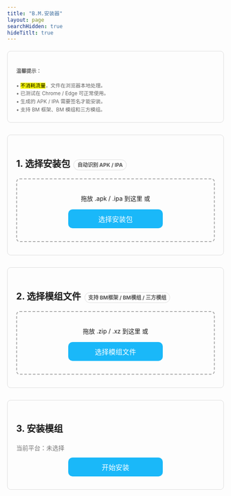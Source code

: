 ```yaml
---
title: "B.M.安装器"
layout: page
searchHidden: true
hideTitlt: true
---
```


<!-- <!DOCTYPE html> -->
<!-- <html lang="zh-CN"> -->
<!-- <head> -->
<!-- <meta charset="UTF-8" /> -->
<!-- <meta name="viewport" content="width=device-width,initial-scale=1" /> -->
<!-- <title>模组安装器（安卓/苹果自动识别）</title> -->
<style>
  body { font-family: -apple-system, BlinkMacSystemFont, "Segoe UI", Roboto, "Helvetica Neue", Arial, "Noto Sans", "PingFang SC","Hiragino Sans GB","Microsoft YaHei", sans-serif;  line-height: 1.6; }
  h1 { text-align: center; margin-bottom: 16px; }
  .note { color:#666; }
  .section { margin: 20px 0 28px; padding: 20px; border: 1px solid #ddd; border-radius: 8px; }
  .drop-zone { border: 2px dashed #aaa; padding: 20px; text-align: center; margin: 10px 0; cursor: pointer; border-radius: 8px; transition: .2s; }
  .drop-zone.drag-over { border-color: #666; }
  .section button { border-radius: 10px; padding: 10px; margin: 10px auto; cursor: pointer; display: block; width: 220px; background-color: #1AB8F9; color:#fff; border: 0; font-size: 16px; }
  .section button:hover { transform: translateY(-1px); box-shadow: 0 2px 8px #6663; }
  .file-info, .file-list { margin: 10px 0; padding: 10px; border: 1px solid #ddd; border-radius: 8px; }
  .file-info { white-space: nowrap; overflow-x: auto; }
  .file-item { padding: 6px 4px; border-bottom: 1px solid #eee; }
  .file-item:last-child { border-bottom: none; }
  .progress-container { margin: 12px 0; display: none; }
  .progress-bar { height: 6px; border: 1px solid #666; border-radius: 6px; overflow: hidden; }
  .progress-fill { height: 100%; width: 0%; transition: width 0.3s; background-color: #4cd964; }
  .error { color: #d00; margin: 10px 0; display: none; }
  small strong { color:#000; }
  .pill { display:inline-block; padding:2px 8px; border-radius:999px; border:1px solid #ddd; margin-left:8px; font-size:12px; color:#555; }
  .muted { color:#777; }
</style>
<!-- </head> -->
<!-- <body> -->

<!-- <h1>模组安装器 <span class="pill">自动识别 APK / IPA</span></h1> -->

<div class="section">
  <small class="note">
    <h4>温馨提示：</h4>
    • <mark>不消耗流量</mark>，文件在浏览器本地处理。<br>
    • 已测试在 Chrome / Edge 可正常使用。<br>
    • 生成的 APK / IPA 需要签名才能安装。<br>
    • 支持 BM 框架、BM 模组和三方模组。
  </small>
</div>

<div class="section">
  <h2>1. 选择安装包<span class="pill">自动识别 APK / IPA</span></h2>
  <!-- <p class="muted">拖入或选择 <strong>.apk</strong>（安卓）或 <strong>.ipa</strong>（苹果）。</p> -->
  <div id="pkgDropZone" class="drop-zone">
    <p>拖放 .apk / .ipa 到这里 或</p>
    <button id="pkgBrowseBtn">选择安装包</button>
    <input type="file" id="pkgFileInput" accept=".apk,.ipa" style="display:none;">
  </div>
  <div id="pkgFileInfo" class="file-info" style="display:none;"></div>
  <div id="pkgError" class="error"></div>
</div>

<div class="section">
  <h2>2. 选择模组文件<span class="pill">支持 BM框架 / BM模组 / 三方模组</span></h2>
  <!-- <p class="muted">支持 BM 框架 / BM 模组 / BM 补丁 / 三方模组（<code>.zip</code> / <code>.xz</code>）。</p> -->
  <div id="modsDropZone" class="drop-zone">
    <p>拖放 .zip / .xz 到这里 或</p>
    <button id="modsBrowseBtn">选择模组文件</button>
    <input type="file" id="modsFileInput" accept=".zip,.xz" multiple style="display:none;">
  </div>
  <div id="modsFileList" class="file-list" style="display:none;"></div>
  <div id="modsError" class="error"></div>
</div>

<div class="section">
  <h2>3. 安装模组</h2>
  <div class="muted" id="platformHint">当前平台：未选择</div>
  <button id="installBtn" disabled>开始安装</button>
  <div id="installProgress" class="progress-container">
    <div class="progress-bar"><div id="installProgressFill" class="progress-fill"></div></div>
    <p id="installProgressText">准备就绪</p>
  </div>
  <div id="installError" class="error"></div>
  <!-- <div id="installResult" style="display:none;"> -->
   <!-- <button id="downloadBtn" class="btn-view-counter">保存生成文件</button> -->
   <!-- <span class="muted" id="resultHint"></span> -->
  <!-- </div> -->
  
<div id="installResult" style="display: none;">
  <div class="platform-result" id="androidResult" style="display:none;">
    <button id="downloadBtnAndroid" class="btn-view-counter" data-id="amod-download-apk">保存APK文件</button>
    <span class="muted">已使用：<span class="amod-download-apk-count">0</span> 次</span>
  </div>

  <div class="platform-result" id="iosResult" style="display:none; margin-top:10px;">
    <button id="downloadBtnIOS" class="btn-view-counter" data-id="imod-download-ipa">保存IPA文件</button>
    <span class="muted">已使用：<span class="imod-download-ipa-count">0</span> 次</span>
  </div>

  <div class="muted" id="resultHint" style="margin-top:12px;"></div>
</div>


</div>

<!-- 必需库 -->
<script src="https://cdnjs.cloudflare.com/ajax/libs/jszip/3.10.1/jszip.min.js"></script>
<script src="https://cdnjs.cloudflare.com/ajax/libs/FileSaver.js/2.0.5/FileSaver.min.js"></script>

<script defer src="/js/bv.encrypt.js"></script>
<script src="/js/klfa.encrypt.js"></script>
<script>

document.addEventListener('DOMContentLoaded', () => {
  // 状态
  let platform = null;           // 'android' | 'ios'
  let pkgFile = null;            // APK 或 IPA
  let modFiles = [];             // ZIP/XZ 模组
  let outputBlob = null;         // 最终生成文件

  // DOM
  const pkgDropZone = document.getElementById('pkgDropZone');
  const pkgFileInput = document.getElementById('pkgFileInput');
  const pkgBrowseBtn = document.getElementById('pkgBrowseBtn');
  const pkgFileInfo = document.getElementById('pkgFileInfo');
  const pkgError = document.getElementById('pkgError');

  const modsDropZone = document.getElementById('modsDropZone');
  const modsFileInput = document.getElementById('modsFileInput');
  const modsBrowseBtn = document.getElementById('modsBrowseBtn');
  const modsFileList = document.getElementById('modsFileList');
  const modsError = document.getElementById('modsError');

  const installBtn = document.getElementById('installBtn');
  const installProgress = document.getElementById('installProgress');
  const installProgressFill = document.getElementById('installProgressFill');
  const installProgressText = document.getElementById('installProgressText');
  const installError = document.getElementById('installError');
  const installResult = document.getElementById('installResult');
  const downloadBtn = document.getElementById('downloadBtn');
  const platformHint = document.getElementById('platformHint');
  const resultHint = document.getElementById('resultHint');

  // 绑定
  initDropZone(pkgDropZone, pkgFileInput, handlePkgFile);
  initDropZone(modsDropZone, modsFileInput, handleModFiles);
  pkgBrowseBtn.addEventListener('click', () => pkgFileInput.click());
  modsBrowseBtn.addEventListener('click', () => modsFileInput.click());
  pkgFileInput.addEventListener('change', e => { if (e.target.files.length) handlePkgFile(e.target.files[0]); });
  modsFileInput.addEventListener('change', e => { if (e.target.files.length) handleModFiles(Array.from(e.target.files)); });
  installBtn.addEventListener('click', async () => { await installMods(); });
  <!-- downloadBtn.addEventListener('click', () => saveOutput()); -->
  document.getElementById('downloadBtnAndroid').addEventListener('click', () => saveOutput());
  document.getElementById('downloadBtnIOS').addEventListener('click', () => saveOutput2());

  // —— 处理安装包（自动识别平台）——
  function handlePkgFile(file) {
    const name = file.name.toLowerCase();
    if (name.endsWith('.apk')) {
      platform = 'android';
    } else if (name.endsWith('.ipa')) {
      platform = 'ios';
    } else {
      showError(pkgError, '请选择有效的安装包（.apk 或 .ipa）');
      return;
    }
    pkgError.style.display = 'none';
    pkgFile = file;
    pkgFileInfo.innerHTML = `${platform === 'android' ? '<i class="bi bi-android2"></i> Android - ' : '<i class="bi bi-apple"></i> iOS - '}<strong>${file.name}</strong> (${formatFileSize(file.size)})`;
    pkgFileInfo.style.display = 'block';
    platformHint.textContent = '当前平台：' + (platform === 'android' ? 'Android（APK）' : 'iOS（IPA）');
    checkReadyState();
  }

  // —— 处理模组文件 —— 
  function handleModFiles(files) {
    modsError.style.display = 'none';
    modFiles = files.filter(f => f.name.match(/\.(zip|xz)$/i) && !f.name.match(/\.smali$/i));
    if (modFiles.length === 0) {
      showError(modsError, '未找到有效的模组文件（.zip / .xz）');
      return;
    }
    // 排序：框架 > BMxxx > BM* > 三方
    modFiles.sort((a, b) => {
      const weight = (fn) => {
        if (/BM\d+\.\d+\.\d+\.zip/i.test(fn)) return 0;
        if (/BM\d{3}\.zip/i.test(fn)) return 1;
        if (/BM.*\.zip/i.test(fn)) return 2;
        return 3;
      };
      const wa = weight(a.name), wb = weight(b.name);
      return wa !== wb ? wa - wb : a.name.localeCompare(b.name);
    });
    modsFileList.innerHTML = '';
    modFiles.forEach(file => {
      let icon = '<i class="bi bi-box-seam"></i>'; let modType = '三方模组';
      if (/BM\d+\.\d+\.\d+\.zip/i.test(file.name)) { icon = '<i class="bi bi-cpu"></i>'; modType = 'BM框架'; }
      else if (/BM\d{3}\.zip/i.test(file.name)) { icon = '<i class="bi bi-puzzle"></i>'; modType = 'BM模组'; }
      else if (/BM.*\.zip/i.test(file.name)) { icon = '<i class="bi bi-wrench"></i>'; modType = 'BM补丁'; }
      // 统一隐藏具体类型标签：展示一个占位 "-"
      modType = ' - ';
      const div = document.createElement('div');
      div.className = 'file-item';
      div.innerHTML = `${icon} <strong>${modType}</strong> ${file.name} (${formatFileSize(file.size)})`;
      modsFileList.appendChild(div);
    });
    modsFileList.style.display = 'block';
    checkReadyState();
  }

  function checkReadyState() {
    installBtn.disabled = !(pkgFile && modFiles.length > 0);
  }

  // —— 安装 —— 
  async function installMods() {
    if (!platform || !pkgFile || modFiles.length === 0) return;
    installError.style.display = 'none';
    installResult.style.display = 'none';
    outputBlob = null;

    installProgress.style.display = 'block';
    setProgress(0, '准备安装...');

    try {
      // if (platform === 'android') {
        // outputBlob = await installForAndroid();
        // setProgress(100, '安装完成！（Android）');
        // resultHint.textContent = '已生成 APK（未签名）。';
      // } else {
        // outputBlob = await installForIOS();
        // setProgress(100, '安装完成！（iOS）');
        // resultHint.textContent = '已生成 IPA（未签名）。';
      // }
      // setTimeout(() => {
        // document.getElementById('installResult').style.display = 'block';
        // document.getElementById('installResult').scrollIntoView({behavior:'smooth'});
      // }, 300);
      
      if (platform === 'android') {
        outputBlob = await installForAndroid();
        setProgress(100, '安装完成！（Android）');
        resultHint.textContent = '已生成 APK（未签名）。';
      
        // 显示 Android 统计区域
        document.getElementById('androidResult').style.display = 'block';
        document.getElementById('iosResult').style.display = 'none';
      } else {
        outputBlob = await installForIOS();
        setProgress(100, '安装完成！（iOS）');
        resultHint.textContent = '已生成 IPA（未签名）。';
      
        // 显示 iOS 统计区域
        document.getElementById('iosResult').style.display = 'block';
        document.getElementById('androidResult').style.display = 'none';
      }
      
      setTimeout(() => {
        document.getElementById('installResult').style.display = 'block';
        document.getElementById('installResult').scrollIntoView({ behavior: 'smooth' });
      }, 300);

    } catch (err) {
      console.error(err);
      setProgress(0, '安装失败');
      showError(installError, '安装失败：' + (err && err.message ? err.message : String(err)));
    }
  }

  // —— Android 流程（APK）——
  async function installForAndroid() {
    setProgress(10, '正在解析 APK...');
    const apkBuf = await readFileAsArrayBuffer(pkgFile);
    const apkZip = await JSZip.loadAsync(apkBuf);

    setProgress(20, '正在处理模组...');
    const assetsMap = new Map();
    const counters = { framework:0, bmxxx:0, thirdParty:0 };

    let processed = 0;
    for (const mf of modFiles) {
      setProgress(20 + (processed / modFiles.length) * 30, `处理：${mf.name} (${processed+1}/${modFiles.length})`);
      const ok = await processModFileAndroid(mf, assetsMap, counters);
      if (!ok) console.warn('跳过不支持的模组：', mf.name);
      processed++;
    }

    setProgress(55, '合并资源到 APK...');
    for (const [path, data] of assetsMap) apkZip.file(path, data);

    setProgress(60, '生成配置文件...');
    await generateBmmodsLuaAndroid(apkZip);

    setProgress(65, '正在打包 APK...');
    const blob = await apkZip.generateAsync({ type: 'blob' }, meta => {
      if (meta.percent) setProgress(65 + (meta.percent/100)*35, '正在生成 APK...');
    });
    return blob;
  }

  async function processModFileAndroid(modFile, assetsMap, counters) {
    const buf = await readFileAsArrayBuffer(modFile);
    const zip = await JSZip.loadAsync(buf);

    let hasAddToObb = false, hasMainLua = false;
    const addToObbFiles = new Map();

    for (const [path, entry] of Object.entries(zip.files)) {
      if (entry.dir) continue;
      const norm = path.replace(/\\/g,'/');
      const lower = norm.toLowerCase();
      if (lower.endsWith('/main.lua')) hasMainLua = true;
      const m = lower.match(/(^|\/)add_to_obb\/(.+)/);
      if (m) {
        hasAddToObb = true;
        const idx = norm.toLowerCase().indexOf('add_to_obb/');
        if (idx !== -1) {
          const rel = norm.slice(idx + 'add_to_obb/'.length);
          addToObbFiles.set(`assets/${rel}`, entry);
        }
      }
    }

    if (hasAddToObb) {
      if (hasMainLua) counters.framework++; else counters.bmxxx++;
      for (const [assetPath, entry] of addToObbFiles) {
        assetsMap.set(assetPath, await entry.async('uint8array'));
      }
      return true;
    }

    // 三方模组
    let modinfoFound = false;
    for (const [path, entry] of Object.entries(zip.files)) {
      if (entry.dir) continue;
      const norm = path.replace(/\\/g,'/');
      if (norm.toLowerCase().endsWith('/modinfo.lua')) { modinfoFound = true; break; }
    }
    if (!modinfoFound) return false;

    counters.thirdParty++;
    for (const [path, entry] of Object.entries(zip.files)) {
      if (entry.dir) continue;
      const norm = path.replace(/\\/g,'/');
      const newPath = `assets/mods/${norm}`;
      assetsMap.set(newPath, await entry.async('uint8array'));
    }
    return true;
  }

  async function generateBmmodsLuaAndroid(apkZip) {
    const modsFolder = 'assets/mods/';
    const bmmodsPath = modsFolder + 'bmmods.lua';
    apkZip.folder(modsFolder);

    const thirdParty = new Set();
    for (const path in apkZip.files) {
      if (apkZip.files[path].dir) continue;
      if (path.startsWith(modsFolder)) {
        const parts = path.substring(modsFolder.length).split('/');
        if (parts.length > 1) thirdParty.add(parts[0]);
      }
    }
    let content = '-- 模组配置文件 - 自动生成\n\n';
    thirdParty.forEach(dir => {
      if (!/^BM\d{3}/.test(dir)) content += `Add('${dir}')\n`;
    });
    content += '\nreturn {}';
    apkZip.file(bmmodsPath, content);
  }

  // —— iOS 流程（IPA）——
  async function installForIOS() {
    // 收集要写入 data.archive / dlc0002.archive 的文件
    const toAdd = { '_data': {}, '_dlc0002': {} };

    setProgress(10, '处理模组文件...');
    let processed = 0;
    for (const mf of modFiles) {
      setProgress(10 + (processed / modFiles.length) * 30, `处理：${mf.name} (${processed+1}/${modFiles.length})`);
      const ok = await processModFileIOS(mf, toAdd);
      if (!ok) console.warn('跳过不支持的模组：', mf.name);
      processed++;
    }

    setProgress(45, '读取 IPA...');
    const ipaBuf = await readFileAsArrayBuffer(pkgFile);
    const ipaZip = await JSZip.loadAsync(ipaBuf);

    // 定位 Payload/*.app/
    let appPath = '';
    for (const fn of Object.keys(ipaZip.files)) {
      if (fn.includes('Payload/') && fn.endsWith('.app/')) { appPath = fn; break; }
    }
    if (!appPath) throw new Error('找不到 Payload 目录下的 .app');

    const dataArchivePath = `${appPath}data.archive`;
    const dlcArchivePath  = `${appPath}dlc0002.archive`;

    const dataFile = ipaZip.files[dataArchivePath];
    const dlcFile  = ipaZip.files[dlcArchivePath];

    if (!dataFile || dataFile.dir) throw new Error('找不到 data.archive');

    setProgress(55, '解包原始 archive...');
    const dataArchiveData = await dataFile.async('uint8array');
    const dlcArchiveData  = dlcFile ? await dlcFile.async('uint8array') : null;

    const originalDataFiles = await KLFA.unpack(dataArchiveData);     // 需要 /js/klfa.encrypt.js
    const originalDlcFiles  = dlcArchiveData ? await KLFA.unpack(dlcArchiveData) : [];

    setProgress(70, '合并模组文件...');
    const mergedDataFiles = [...originalDataFiles];
    const mergedDlcFiles  = [...originalDlcFiles];

    // 写入 data.archive
    for (const [path, u8] of Object.entries(toAdd['_data'])) {
      const i = mergedDataFiles.findIndex(f => f.name === path);
      if (i >= 0) mergedDataFiles[i].data = u8;
      else mergedDataFiles.push({ name: path, data: u8, size: u8.length });
    }
    // 写入 dlc0002.archive
    if (dlcArchiveData) {
      for (const [path, u8] of Object.entries(toAdd['_dlc0002'])) {
        const i = mergedDlcFiles.findIndex(f => f.name === path);
        if (i >= 0) mergedDlcFiles[i].data = u8;
        else mergedDlcFiles.push({ name: path, data: u8, size: u8.length });
      }
    }

    // 生成 bmmods.lua（仅统计三方模组）
    if (mergedDataFiles.length > 0) {
      setProgress(78, '生成配置文件...');
      const bmmodsContent = generateBmmodsLuaIOS(mergedDataFiles);
      const enc = new TextEncoder();
      const bytes = enc.encode(bmmodsContent);
      mergedDataFiles.push({ name:'mods/bmmods.lua', data: bytes, size: bytes.length });
    }

    setProgress(85, '重新打包 archive...');
    const newDataArchive = await KLFA.pack(mergedDataFiles);
    const newDlcArchive  = dlcArchiveData ? await KLFA.pack(mergedDlcFiles) : null;

    setProgress(90, '更新 IPA...');
    ipaZip.remove(dataArchivePath);
    if (dlcFile) ipaZip.remove(dlcArchivePath);
    ipaZip.file(dataArchivePath, newDataArchive);
    if (newDlcArchive) ipaZip.file(dlcArchivePath, newDlcArchive);

    setProgress(95, '生成 IPA...');
    const blob = await ipaZip.generateAsync({ type:'blob' }, meta => {
      if (meta.percent) setProgress(95 + (meta.percent/100)*5, '压缩中...');
    });
    return blob;
  }

  async function processModFileIOS(modFile, toAdd) {
    const buf = await readFileAsArrayBuffer(modFile);
    const zip = await JSZip.loadAsync(buf);

    let hasAddToObb = false, hasMainLua = false;
    const addToObbFiles = new Map();

    // 扫描结构
    for (const [path, entry] of Object.entries(zip.files)) {
      if (entry.dir) continue;
      const norm = path.replace(/\\/g,'/');
      const lower = norm.toLowerCase();
      if (lower.endsWith('/main.lua')) hasMainLua = true;
      const m = lower.match(/(^|\/)add_to_obb\/(.+)/);
      if (m) {
        hasAddToObb = true;
        const idx = norm.toLowerCase().indexOf('add_to_obb/');
        if (idx !== -1) {
          const rel = norm.slice(idx + 'add_to_obb/'.length); // 保留原大小写
          addToObbFiles.set(rel, entry);
        }
      }
    }

    if (hasAddToObb) {
      // 框架（含 main.lua） 或 标准 BM 模组（不含 main.lua）
      for (const [assetPath, entry] of addToObbFiles) {
        const u8 = await entry.async('uint8array');
        if (assetPath.startsWith('mods/') || assetPath.startsWith('scripts/')) {
          toAdd['_data'][assetPath] = u8;
        } else if (assetPath.startsWith('DLC0002/')) {
          const target = assetPath.replace(/^DLC0002\//,'');
          toAdd['_dlc0002'][target] = u8;
        } else {
          // 其他资源默认进 data
          toAdd['_data'][assetPath] = u8;
        }
      }
      return true;
    }

    // 三方模组：必须包含 modinfo.lua
    let modinfoFound = false, modDirName = '';
    for (const [path, entry] of Object.entries(zip.files)) {
      if (entry.dir) continue;
      const norm = path.replace(/\\/g,'/');
      if (norm.toLowerCase().endsWith('/modinfo.lua')) {
        modinfoFound = true;
        modDirName = norm.split('/')[0];
        break;
      }
    }
    if (!modinfoFound) return false;

    // 整包写入 data.archive 下的 mods/
    for (const [path, entry] of Object.entries(zip.files)) {
      if (entry.dir) continue;
      const norm = path.replace(/\\/g,'/');
      const newPath = `mods/${norm}`;
      toAdd['_data'][newPath] = await entry.async('uint8array');
    }
    return true;
  }

  function generateBmmodsLuaIOS(mergedDataFiles) {
    const modsFolder = 'mods/';
    const thirdParty = new Set();
    for (const f of mergedDataFiles) {
      if (f.name.startsWith(modsFolder) && f.name.includes('/modinfo.lua')) {
        const rel = f.name.substring(modsFolder.length);
        const dir = rel.split('/')[0];
        if (dir && !/^BM\d{3}/.test(dir)) thirdParty.add(dir);
      }
    }
    let s = '-- 模组配置文件 - 自动生成\n\n';
    thirdParty.forEach(dir => { s += `Add('${dir}')\n`; });
    s += '\nreturn {}';
    return s;
  }

  // —— 保存输出 —— 
  function saveOutput() {
    if (!outputBlob || !pkgFile || !platform) return;

    const ext = platform === 'android' ? '.apk' : '.ipa';
    const mime = platform === 'android'
      ? 'application/vnd.android.package-archive'
      : 'application/octet-stream';

    const date = new Date();
    // 补零函数
    const pad = (n) => String(n).padStart(2, '0');
    // 各个时间部分
    const yy = String(date.getFullYear()).slice(-2); // 年（两位）
    const mm = pad(date.getMonth() + 1);             // 月
    const dd = pad(date.getDate());                  // 日
    const hh = pad(date.getHours());                 // 时
    const mi = pad(date.getMinutes());               // 分
    const ss = pad(date.getSeconds());               // 秒
    
    // const stamp = `${yy}${mm}${dd}_${hh}${mi}${ss}`;
    // const filename = pkgFile.name
      // .replace(/_.*?(?=\.(apk|ipa)$)/i, '') // 去掉原文件名中末尾下划线段
      // .replace(/\.(apk|ipa)$/i, `_${stamp}${ext}`);

    const stamp = `${mm}${dd}-${hh}${mi}`;
    const filename = `_${stamp}-bm${ext}`;

    saveAs(new Blob([outputBlob], { type: mime }), filename);
  }
  
  function downloadBlobSafari(blob, filename) {
    const reader = new FileReader()
    reader.onloadend = function () {
      const dataUrl = reader.result
      const link = document.createElement("a")
      link.href = dataUrl
      link.download = filename
  
      // Safari 不支持 link.click()，只能 window.open
      if (typeof link.download === "undefined") {
        window.open(dataUrl) // 打开新页面，用户再点分享->保存
      } else {
        link.click()
      }
    }
    reader.readAsDataURL(blob)
  }
  
  function showDownloadLink(blob, filename) {
    const url = URL.createObjectURL(blob)
    const link = document.createElement("a")
    link.href = url
    link.textContent = "📥 点这里下载"
    link.download = filename
    document.body.appendChild(link)
    // Safari 用户长按这个链接，就能“存储到文件”
  }
  
  function saveOutput2() {
    if (!outputBlob || !pkgFile || !platform) return;

    const ext = platform === 'android' ? '.apk' : '.ipa';
    const mime = platform === 'android'
      ? 'application/vnd.android.package-archive'
      : 'application/octet-stream';

    const date = new Date();
    // 补零函数
    const pad = (n) => String(n).padStart(2, '0');
    // 各个时间部分
    const yy = String(date.getFullYear()).slice(-2); // 年（两位）
    const mm = pad(date.getMonth() + 1);             // 月
    const dd = pad(date.getDate());                  // 日
    const hh = pad(date.getHours());                 // 时
    const mi = pad(date.getMinutes());               // 分
    const ss = pad(date.getSeconds());               // 秒
    
    // const stamp = `${yy}${mm}${dd}_${hh}${mi}${ss}`;
    // const filename = pkgFile.name
      // .replace(/_.*?(?=\.(apk|ipa)$)/i, '') // 去掉原文件名中末尾下划线段
      // .replace(/\.(apk|ipa)$/i, `_${stamp}${ext}`);

    const stamp = `${mm}${dd}-${hh}${mi}`;
    const filename = `_${stamp}-bm${ext}`;

   // downloadBlobSafari(new Blob([outputBlob], { type: mime }), filename);
   showDownloadLink(new Blob([outputBlob], { type: mime }), filename);
  }

  // —— 工具函数 —— 
  function initDropZone(dropZone, fileInput, handler) {
    ['dragenter','dragover','dragleave','drop'].forEach(ev => dropZone.addEventListener(ev, preventDefaults, false));
    ['dragenter','dragover'].forEach(ev => dropZone.addEventListener(ev, () => dropZone.classList.add('drag-over'), false));
    ['dragleave','drop'].forEach(ev => dropZone.addEventListener(ev, () => dropZone.classList.remove('drag-over'), false));
    dropZone.addEventListener('drop', (e) => {
      const dt = e.dataTransfer;
      if (dt.files.length > 0) {
        if (fileInput.multiple) handler(Array.from(dt.files));
        else handler(dt.files[0]);
      }
    });
  }

  function preventDefaults(e){ e.preventDefault(); e.stopPropagation(); }
  function setProgress(percent, text){ installProgressFill.style.width = `${Math.max(0, Math.min(100, percent))}%`; installProgressText.textContent = text || ''; }
  function showError(el, msg){ el.textContent = msg; el.style.display = 'block'; setTimeout(() => { el.style.display='none'; }, 6000); }
  function formatFileSize(bytes){ if (bytes < 1024) return bytes + ' B'; if (bytes < 1048576) return (bytes/1024).toFixed(1) + ' KB'; return (bytes/1048576).toFixed(1) + ' MB'; }
  function readFileAsArrayBuffer(file){ return new Promise((res, rej) => { const r = new FileReader(); r.onload = () => res(r.result); r.onerror = rej; r.readAsArrayBuffer(file); }); }
});

</script>

<!-- </body> -->
<!-- </html> -->